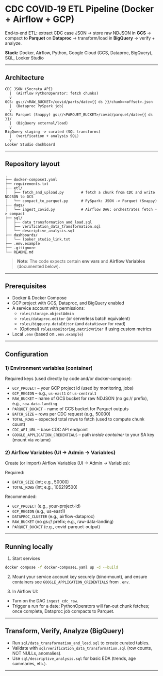 # CDC COVID‑19 ETL Pipeline (Docker + Airflow + GCP)

End‑to‑end ETL: extract CDC case JSON → store raw NDJSON in **GCS** → compact to **Parquet** on **Dataproc** → transform/load in **BigQuery** → verify + analyze.

**Stack:** Docker, Airflow, Python, Google Cloud (GCS, Dataproc, BigQuery), SQL, Looker Studio

---

## Architecture

```
CDC JSON (Socrata API)
  |  (Airflow PythonOperator: fetch chunks)
  v
GCS: gs://<RAW_BUCKET>/covid/parts/date={{ ds }}/chunk=<offset>.json
  |  (Dataproc PySpark job)
  v
GCS: Parquet (Snappy) gs://<PARQUET_BUCKET>/covid/parquet/date={{ ds }}/
  |  (BigQuery external/load)
  v
BigQuery staging -> curated (SQL transforms)
  |  (verification + analysis SQL)
  v
Looker Studio dashboard
```

---

## Repository layout

```
.
├── docker-compose1.yaml
├── requirements.txt
├── etl/
│   ├── fetch_and_upload.py        # fetch a chunk from CDC and write NDJSON to GCS
│   └── compact_to_parquet.py      # PySpark: JSON -> Parquet (Snappy)
├── dags/
│   └── ingest_covid.py            # Airflow DAG: orchestrates fetch -> compact
├── sql/
│   ├── data_transformation_and_load.sql
│   ├── verification_data_transformation.sql
│   └── descriptive_analysis.sql
├── dashboards/
│   └── looker_studio_link.txt
├── .env.example
├── .gitignore
└── README.md
```

> **Note:** The code expects certain **env vars** and **Airflow Variables** (documented below).

---

## Prerequisites

- Docker & Docker Compose
- GCP project with GCS, Dataproc, and BigQuery enabled
- A service account with permissions:
  - `roles/storage.objectAdmin`
  - `roles/dataproc.editor` (or serverless batch equivalent)
  - `roles/bigquery.dataEditor` (and `dataViewer` for read)
  - (Optional) `roles/monitoring.metricWriter` if using custom metrics
- Local `.env` (based on `.env.example`)

---

## Configuration

### 1) Environment variables (container)

Required keys (used directly by code and/or docker‑compose):

- `GCP_PROJECT` – your GCP project id (used by monitoring, jobs)
- `GCP_REGION` – e.g., `us-east1` or `us-central1`
- `RAW_BUCKET` – name of GCS bucket for raw NDJSON (no gs:// prefix), e.g., `raw-data-landing`
- `PARQUET_BUCKET` – name of GCS bucket for Parquet outputs
- `BATCH_SIZE` – rows per CDC request (e.g., 50000)
- `TOTAL_ROWS` – expected total rows to fetch (used to compute chunk count)
- `CDC_API_URL` – base CDC API endpoint 
- `GOOGLE_APPLICATION_CREDENTIALS` – path *inside container* to your SA key (mount via volume) 

### 2) Airflow Variables (UI → Admin → Variables)

Create (or import) Airflow Variables (UI → Admin → Variables):

Required:
- `BATCH_SIZE` (int; e.g., 50000)
- `TOTAL_ROWS` (int; e.g., 106219500)

Recommended:
- `GCP_PROJECT` (e.g., your-project-id)
- `GCP_REGION` (e.g., us-east1)
- `DATAPROC_CLUSTER` (e.g., airflow-dataproc)
- `RAW_BUCKET` (no gs:// prefix; e.g., raw-data-landing)
- `PARQUET_BUCKET` (e.g., covid-parquet-output)

---

## Running locally

1) Start services
```bash
docker compose -f docker-compose1.yaml up -d --build
```

2) Mount your service account key securely (bind‑mount), and ensure containers see `GOOGLE_APPLICATION_CREDENTIALS` from `.env`.

3) In Airflow UI:
- Turn on the DAG `ingest_cdc_raw`.
- Trigger a run for a date; PythonOperators will fan‑out chunk fetches; once complete, Dataproc job compacts to Parquet.

---

## Transform, Verify, Analyze (BigQuery)

- Run `sql/data_transformation_and_load.sql` to create curated tables.
- Validate with `sql/verification_data_transformation.sql` (row counts, NOT NULLs, anomalies).
- Use `sql/descriptive_analysis.sql` for basic EDA (trends, age summaries, etc.).

---

